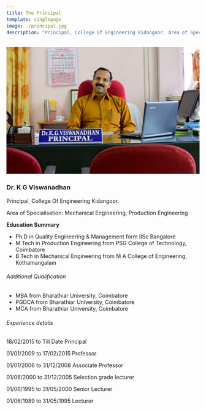 ```yaml
---
title: The Principal
template: singlepage
image: ./principal.jpg
description: "Principal, College Of Engineering Kidangoor. Area of Specialisation: Mechanical Engineering, Production Engineering. Ph.D in Quality Engineering & Management form IISc Bangalore. M.Tech in Production Engineering from PSG College of Technology, Coimbatore. B.Tech in Mechanical Engineering from M A College of Engineering, Kothamangalam"
---
```

![The Principal](./principal.jpg)
### Dr. K G Viswanadhan

Principal, College Of Engineering Kidangoor.

Area of Specialisation: Mechanical Engineering, Production Engineering

**Education Summary**

* Ph.D in Quality Engineering & Management form IISc Bangalore
* M.Tech in Production Engineering from PSG College of Technology, Coimbatore
* B.Tech in Mechanical Engineering from M A College of Engineering, Kothamangalam

###### Additional Qualification

* MBA from Bharathiar University, Coimbatore
* PGDCA from Bharathiar University, Coimbatore
* MCA from Bharathiar University, Coimbatore

###### Experience details

18/02/2015 to Till Date Principal

01/01/2009 to 17/02/2015 Professor

01/01/2006 to 31/12/2008 Associate Professor

01/06/2000 to 31/12/2005 Selection grade lecturer

01/06/1995 to 31/05/2000 Senior Lecturer

01/06/1989 to 31/05/1995 Lecturer
